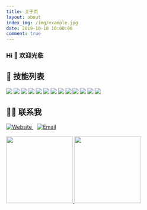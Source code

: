 ```yaml
---
title: 关于页
layout: about
index_img: /img/example.jpg
date: 2019-10-10 10:00:00
comment: true
---
```



<div name="我是墙" id="recent-posts">
  <!-- id=>type  recent-posts=>name    -->
  <div name="我是画框">
    <div name="我是纸">
      <!--这里通过js挂载githubcalendar，也就是画画-->
    </div>
  </div>
</div>

### Hi 👋 欢迎光临

<div class="clearfix">
<h2> 🔨 技能列表</h2>
<img src = "https://img.shields.io/badge/-HTML5-E34F26?style=flat&logo=html5&logoColor=white"> <img src = "https://img.shields.io/badge/-CSS3-1572B6?style=flat&logo=css3&logoColor=white">
<img src="https://img.shields.io/badge/-Bootstrap-563D7C?style=flat&logo=bootstrap&logoColor=white">
<img src="https://img.shields.io/badge/-JavaScript-eed718?style=flat&logo=javascript&logoColor=ffffff">
<img src="https://img.shields.io/badge/-vue-green?style=flat&logo=javascript&logoColor=00c8ff">
<img src="https://img.shields.io/badge/-MongoDB-4DB33D?style=flat&logo=mongodb&logoColor=FFFFFF">
<img src="https://img.shields.io/badge/-PostgreSQL-F29111?style=flat&logo=postgresql&logoColor=FFFFFF">
<img src="https://img.shields.io/badge/-Express.js-787878?style=flat">
<img src="https://img.shields.io/badge/-Node.js-3C873A?style=flat&logo=Node.js&logoColor=white">
<img src="http://img.shields.io/badge/-Git-F1502F?style=flat&logo=git&logoColor=FFFFFF">
<img src="http://img.shields.io/badge/-Github-000000?style=flat&logo=github&logoColor=FFFFFF">
<img src="http://img.shields.io/badge/-VS%20Code-007ACC?style=flat&logo=visual%20studio%20code&logoColor=white">
<img src="https://img.shields.io/badge/-Python-black?style=flat&logo=python&logoColor=white">

<h2> 🤝🏻 联系我</h2>
<div class="contactMe">
<a href="https://www.aigisss.com/">
<img alt="Website" src="https://img.shields.io/badge/Website-https://www.aigisss.com-blue?style=flat-square&logo=google-chrome">
</a> 
<span style="margin-left:10px"><span>
<a href="673598118@qq.com">
<img alt="Email" src="https://img.shields.io/badge/Email-673598118@qq.com-blue?style=flat-square&logo=gmail">
</a>
</div>
<br/>

<a href="https://github.com/cenergy">
  <img height="180em" src="https://github-readme-stats.vercel.app/api?username=cenergy&theme=buefy&show_icons=true" />
  <img height="180em" src="https://github-readme-stats.vercel.app/api/top-langs/?username=cenergy&theme=buefy&layout=compact" />
</a>

<!-- <span class="contactMe container" style="display:block;margin-top:10px">
  <a href="https://github.com/cenergy">
    <img src="https://ghchart.rshah.org/409ba5/cenergy" data-lazy-src="https://ghchart.rshah.org/cenergy" alt="GitHub Coding" class="medium-zoom-image entered loaded" data-ll-status="loaded">
  </a>
</span>
<br> -->
</div>

<style>
svg {
  display: block;
}

path {
  fill:#F0F1EB;
  stroke: #000;
  stroke-width: .5px;
}

circle {
  fill: #ccc;
  stroke: #000;
  display: none;
  pointer-events: none;
}
</style>
